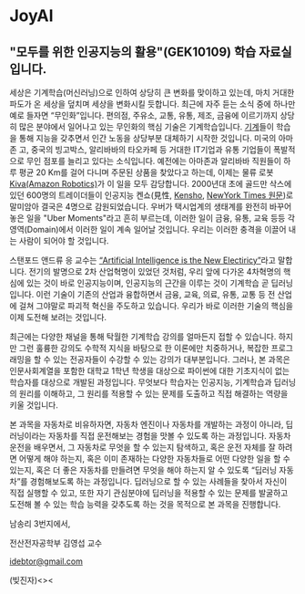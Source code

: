 # JoyAI

## "모두를 위한 인공지능의 활용"(GEK10109) 학습 자료실입니다. 

세상은 기계학습(머신러닝)으로 인하여 상당히 큰 변화를 맞이하고 있는데, 마치 거대한 파도가 온 세상을 덮치며 세상을 변화시킬 듯합니다. 최근에 자주 듣는 소식 중에 하나만 예로 들자면 “무인화”입니다. 편의점, 주유소, 교통, 유통, 제조, 금융에 이르기까지 상당히 많은 분야에서 일어나고 있는 무인화의 핵심 기술은 기계학습입니다. [기계](https://www.youtube.com/watch?v=HX6M4QunVmA)들이 학습을 통해 지능을 갖추면서 인간 노동을 상당부분 대체하기 시작한 것입니다.  미국의 아마존 고, 중국의 빙고박스, 알리바바의 타오카페 등 거대한 IT기업과 유통 기업들이 폭발적으로 무인 점포를 늘리고 있다는 소식입니다. 예전에는 아마존과 알리바바 직원들이 하루 평균 20 Km를 걸어 다니며 주문된 상품을 찾았다고 하는데, 이제는 물류 로봇 [Kiva(Amazon Robotics)](https://www.youtube.com/watch?v=6KRjuuEVEZs)가 이 일을 모두 감당합니다.  2000년대 초에 골드만 삭스에 있던 600명의 트레이더들이 인공지능 켄쇼(見性, [Kensho](http://newspeppermint.com/2016/03/23/kensho/), [NewYork Times 원문](https://www.nytimes.com/2016/02/28/magazine/the-robots-are-coming-for-wall-street.html))로 말미암아 결국은 4명으로 감원되었습니다.  우버가 택시업계의 생태계를 완전히 바꾸어 놓은 일을 "Uber Moments"라고 흔히 부르는데, 이러한 일이 금융, 유통, 교육 등등 각 영역(Domain)에서 이러한 일이 계속 일어날 것입니다. 우리는 이러한 충격을 이끌어 내는 사람이 되어야 할 것입니다. 

스탠포드 앤드류 응 교수는 [“Artificial Intelligence is the New Electiricy”](https://www.youtube.com/watch?v=NQK4ZY_gwKI)라고 말합니다.  전기의 발명으로 2차 산업혁명이 있었던 것처럼, 우리 앞에 다가온 4차혁명의 핵심에 있는 것이 바로 인공지능이며, 인공지능의 근간을 이루는 것이 기계학습 곧 딥러닝입니다. 이런 기술이 기존의 산업과 융합하면서 금융, 교육, 의료, 유통, 교통 등 전 산업에 걸쳐 그야말로 파괴적 혁신을 주도하고 있습니다.  우리가 바로 이러한 기술의 핵심을 이제 도전해 보려는 것입니다.

최근에는 다양한 채널을 통해 탁월한 기계학습 강의를 얼마든지 접할 수 있습니다. 하지만 그런 훌륭한 강의도 수학적 지식을 바탕으로 한 이론에만 치중하거나, 복잡한 프로그래밍을 할 수 있는 전공자들이 수강할 수 있는 강의가 대부분입니다. 그러나, 본 과목은 인문사회계열을 포함한 대학교 1학년 학생을 대상으로 파이썬에 대한 기초지식이 없는 학습자를 대상으로 개발된 과정입니다.  무엇보다 학습자는 인공지능, 기계학습과 딥러닝의 원리를 이해하고, 그 원리를 적용할 수 있는 문제를 도출하고 직접 해결하는 역량을 키울 것입니다.  

본 과목을 자동차로 비유하자면, 자동차 엔진이나 자동차를 개발하는 과정이 아니라, 딥러닝이라는 자동차를 직접 운전해보는 경험을 맛볼 수 있도록 하는 과정입니다. 자동차 운전을 배우면서, 그 자동차로 무엇을 할 수 있는지 탐색하고, 혹은 운전 자체를 잘 하려면 어떻게 해야 하는지, 혹은 이미 존재하는 다양한 자동차들로 어떤 다양한 일을 할 수 있는지, 혹은 더 좋은 자동차를 만들려면 무엇을 해야 하는지 알 수 있도록 “딥러닝 자동차”를 경험해보도록 하는 과정입니다. 딥러닝으로 할 수 있는 사례들을 찾아서 자신이 직접 실행할 수 있고, 또한 자기 관심분야에 딥러닝을 적용할 수 있는 문제를 발굴하고 도전해 볼 수 있는 학습 능력을 갖추도록 하는 것을 목적으로 본 과목을 진행합니다.  

남송리 3번지에서, 

전산전자공학부 김영섭 교수 

idebtor@gmail.com 

(빚진자)<><

